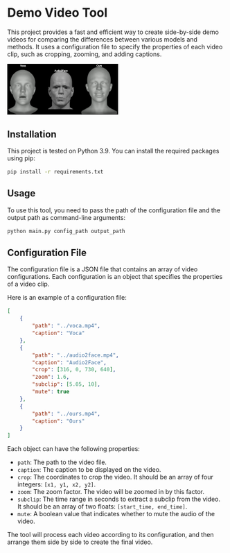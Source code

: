 # Demo Video Tool

This project provides a fast and efficient way to create side-by-side demo videos for comparing the differences between various models and methods. It uses a configuration file to specify the properties of each video clip, such as cropping, zooming, and adding captions.

<img src="./pics/README/image-20230713002520599.png" alt="image-20230713002520599" style="zoom:25%;" />

## Installation

This project is tested on Python 3.9. You can install the required packages using pip:

```bash
pip install -r requirements.txt
```

## Usage

To use this tool, you need to pass the path of the configuration file and the output path as command-line arguments:

```bash
python main.py config_path output_path
```

## Configuration File

The configuration file is a JSON file that contains an array of video configurations. Each configuration is an object that specifies the properties of a video clip.

Here is an example of a configuration file:

```json
[
    {
        "path": "../voca.mp4",
        "caption": "Voca"
    },
    {
        "path": "../audio2face.mp4",
        "caption": "Audio2Face",
        "crop": [316, 0, 730, 640],
        "zoom": 1.6,
        "subclip": [5.05, 10],
        "mute": true
    },
    {
        "path": "../ours.mp4",
        "caption": "Ours"
    }
]
```

Each object can have the following properties:

- ``path``: The path to the video file.
- ``caption``: The caption to be displayed on the video.
- ``crop``: The coordinates to crop the video. It should be an array of four integers: ``[x1, y1, x2, y2]``.
- ``zoom``: The zoom factor. The video will be zoomed in by this factor.
- ``subclip``: The time range in seconds to extract a subclip from the video. It should be an array of two floats: ``[start_time, end_time]``.
- ``mute``: A boolean value that indicates whether to mute the audio of the video.

The tool will process each video according to its configuration, and then arrange them side by side to create the final video. 